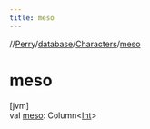 ```yaml
---
title: meso
---
```

//[Perry](../../../index.html)/[database](../index.html)/[Characters](index.html)/[meso](meso.html)



# meso



[jvm]\
val [meso](meso.html): Column&lt;[Int](https://kotlinlang.org/api/latest/jvm/stdlib/kotlin/-int/index.html)&gt;




